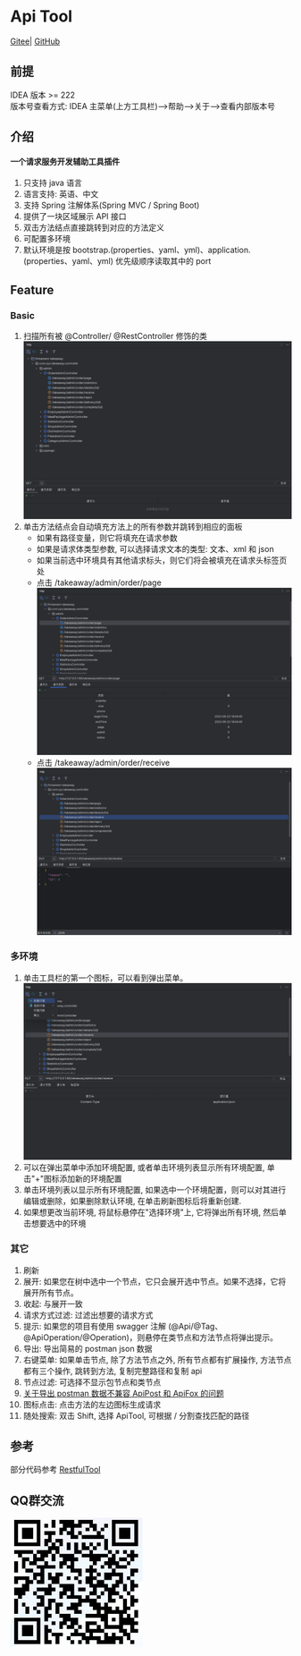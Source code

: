 # Api Tool

<a href="https://gitee.com/zhou-sheng1/http">Gitee</a>|
<a href="https://github.com/15815162480/http">GitHub</a>

## 前提

IDEA 版本 >= 222<br>
版本号查看方式: IDEA 主菜单(上方工具栏)-->帮助-->关于-->查看内部版本号

## 介绍

#### 一个请求服务开发辅助工具插件

1. 只支持 java 语言
2. 语言支持: 英语、中文
3. 支持 Spring 注解体系(Spring MVC / Spring Boot)
4. 提供了一块区域展示 API 接口
5. 双击方法结点直接跳转到对应的方法定义
6. 可配置多环境
7. 默认环境是按 bootstrap.(properties、yaml、yml)、application.(properties、yaml、yml) 优先级顺序读取其中的 port

## Feature

### Basic

1. 扫描所有被 @Controller/ @RestController 修饰的类
   ![img.png](img/ScanController.png)
2. 单击方法结点会自动填充方法上的所有参数并跳转到相应的面板
    * 如果有路径变量，则它将填充在请求参数
    * 如果是请求体类型参数, 可以选择请求文本的类型: 文本、xml 和 json
    * 如果当前选中环境具有其他请求标头，则它们将会被填充在请求头标签页处
    * 点击 /takeaway/admin/order/page
      ![img.png](img/ClickMehod.png)
    * 点击 /takeaway/admin/order/receive
      ![img.png](img/ClickMethod2.png)

### 多环境

1. 单击工具栏的第一个图标，可以看到弹出菜单。
   ![img.png](img/ClickFirstIcon.png)
2. 可以在弹出菜单中添加环境配置, 或者单击环境列表显示所有环境配置, 单击"+"图标添加新的环境配置
3. 单击环境列表以显示所有环境配置, 如果选中一个环境配置，则可以对其进行编辑或删除，如果删除默认环境, 在单击刷新图标后将重新创建.
4. 如果想更改当前环境, 将鼠标悬停在"选择环境"上, 它将弹出所有环境, 然后单击想要选中的环境

### 其它

1. 刷新
2. 展开: 如果您在树中选中一个节点，它只会展开选中节点。如果不选择，它将展开所有节点。
3. 收起: 与展开一致
4. 请求方式过滤: 过滤出想要的请求方式
5. 提示: 如果您的项目有使用 swagger 注解 (@Api/@Tag、@ApiOperation/@Operation)，则悬停在类节点和方法节点将弹出提示。
6. 导出: 导出简易的 postman json 数据
7. 右键菜单: 如果单击节点, 除了方法节点之外, 所有节点都有扩展操作, 方法节点都有三个操作, 跳转到方法, 复制完整路径和复制
   api
8. 节点过滤: 可选择不显示包节点和类节点
9. [关于导出 postman 数据不兼容 ApiPost 和 ApiFox 的问题](https://gitee.com/zhou-sheng1/http/issues/I851R7)
10. 图标点击: 点击方法的左边图标生成请求
11. 随处搜索: 双击 Shift, 选择 ApiTool, 可根据 / 分割查找匹配的路径

## 参考

部分代码参考 [RestfulTool](https://gitee.com/zys981029/RestfulTool)

## QQ群交流

![img.png](img/qq.png)